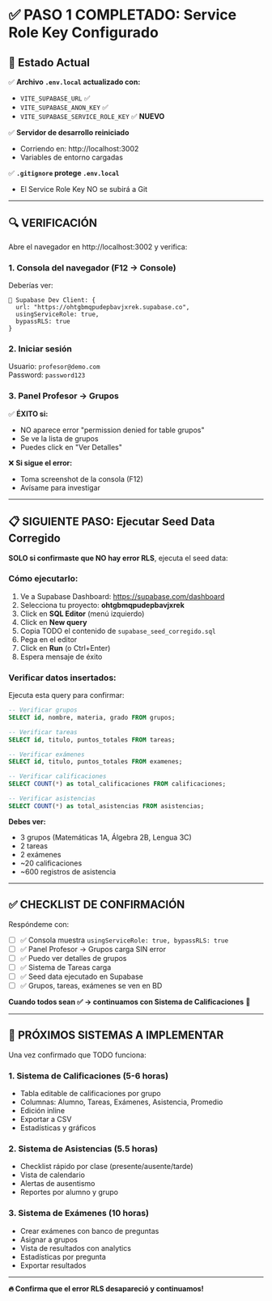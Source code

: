 # ✅ PASO 1 COMPLETADO: Service Role Key Configurado

## 🎉 Estado Actual

✅ **Archivo `.env.local` actualizado con:**
- `VITE_SUPABASE_URL` ✅
- `VITE_SUPABASE_ANON_KEY` ✅
- `VITE_SUPABASE_SERVICE_ROLE_KEY` ✅ **NUEVO**

✅ **Servidor de desarrollo reiniciado**
- Corriendo en: http://localhost:3002
- Variables de entorno cargadas

✅ **`.gitignore` protege `.env.local`**
- El Service Role Key NO se subirá a Git

---

## 🔍 VERIFICACIÓN

Abre el navegador en http://localhost:3002 y verifica:

### 1. **Consola del navegador (F12 → Console)**

Deberías ver:
```
🔧 Supabase Dev Client: {
  url: "https://ohtgbmqpudepbavjxrek.supabase.co",
  usingServiceRole: true,
  bypassRLS: true
}
```

### 2. **Iniciar sesión**

Usuario: `profesor@demo.com`  
Password: `password123`

### 3. **Panel Profesor → Grupos**

✅ **ÉXITO si:**
- NO aparece error "permission denied for table grupos"
- Se ve la lista de grupos
- Puedes click en "Ver Detalles"

❌ **Si sigue el error:**
- Toma screenshot de la consola (F12)
- Avísame para investigar

---

## 📋 SIGUIENTE PASO: Ejecutar Seed Data Corregido

**SOLO si confirmaste que NO hay error RLS**, ejecuta el seed data:

### Cómo ejecutarlo:

1. Ve a Supabase Dashboard: https://supabase.com/dashboard
2. Selecciona tu proyecto: **ohtgbmqpudepbavjxrek**
3. Click en **SQL Editor** (menú izquierdo)
4. Click en **New query**
5. Copia TODO el contenido de `supabase_seed_corregido.sql`
6. Pega en el editor
7. Click en **Run** (o Ctrl+Enter)
8. Espera mensaje de éxito

### Verificar datos insertados:

Ejecuta esta query para confirmar:

```sql
-- Verificar grupos
SELECT id, nombre, materia, grado FROM grupos;

-- Verificar tareas
SELECT id, titulo, puntos_totales FROM tareas;

-- Verificar exámenes
SELECT id, titulo, puntos_totales FROM examenes;

-- Verificar calificaciones
SELECT COUNT(*) as total_calificaciones FROM calificaciones;

-- Verificar asistencias
SELECT COUNT(*) as total_asistencias FROM asistencias;
```

**Debes ver:**
- 3 grupos (Matemáticas 1A, Álgebra 2B, Lengua 3C)
- 2 tareas
- 2 exámenes
- ~20 calificaciones
- ~600 registros de asistencia

---

## ✅ CHECKLIST DE CONFIRMACIÓN

Respóndeme con:

- [ ] ✅ Consola muestra `usingServiceRole: true, bypassRLS: true`
- [ ] ✅ Panel Profesor → Grupos carga SIN error
- [ ] ✅ Puedo ver detalles de grupos
- [ ] ✅ Sistema de Tareas carga
- [ ] ✅ Seed data ejecutado en Supabase
- [ ] ✅ Grupos, tareas, exámenes se ven en BD

**Cuando todos sean ✅ → continuamos con Sistema de Calificaciones** 🚀

---

## 🎯 PRÓXIMOS SISTEMAS A IMPLEMENTAR

Una vez confirmado que TODO funciona:

### 1. **Sistema de Calificaciones** (5-6 horas)
- Tabla editable de calificaciones por grupo
- Columnas: Alumno, Tareas, Exámenes, Asistencia, Promedio
- Edición inline
- Exportar a CSV
- Estadísticas y gráficos

### 2. **Sistema de Asistencias** (5.5 horas)
- Checklist rápido por clase (presente/ausente/tarde)
- Vista de calendario
- Alertas de ausentismo
- Reportes por alumno y grupo

### 3. **Sistema de Exámenes** (10 horas)
- Crear exámenes con banco de preguntas
- Asignar a grupos
- Vista de resultados con analytics
- Estadísticas por pregunta
- Exportar resultados

---

**🔥 Confirma que el error RLS desapareció y continuamos!**
